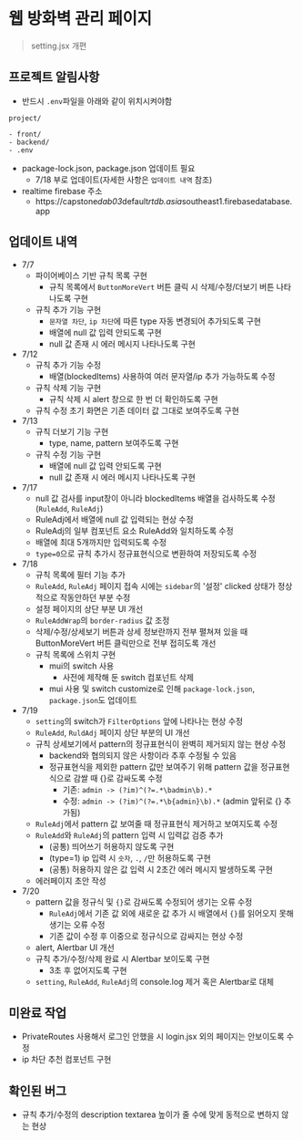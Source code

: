 # 웹 방화벽 관리 페이지

> setting.jsx 개편

## 프로젝트 알림사항

- 반드시 `.env`파일을 아래와 같이 위치시켜야함

```
project/

- front/
- backend/
- .env
```

- package-lock.json, package.json 업데이트 필요
  - 7/18 부로 업데이트(자세한 사항은 `업데이트 내역` 참조)
- realtime firebase 주소
  - https://capstone*dab03*default*rtdb.asia*southeast1.firebasedatabase.app

## 업데이트 내역

- 7/7
  - 파이어베이스 기반 규칙 목록 구현
    - 규칙 목록에서 `ButtonMoreVert` 버튼 클릭 시 삭제/수정/더보기 버튼 나타나도록 구현
  - 규칙 추가 기능 구현
    - `문자열 차단`, `ip 차단`에 따른 type 자동 변경되어 추가되도록 구현
    - 배열에 null 값 입력 안되도록 구현
    - null 값 존재 시 에러 메시지 나타나도록 구현
- 7/12
  - 규칙 추가 기능 수정
    - 배열(blockedItems) 사용하여 여러 문자열/ip 추가 가능하도록 수정
  - 규칙 삭제 기능 구현
    - 규칙 삭제 시 alert 창으로 한 번 더 확인하도록 구현
  - 규칙 수정 초기 화면은 기존 데이터 값 그대로 보여주도록 구현
- 7/13
  - 규칙 더보기 기능 구현
    - type, name, pattern 보여주도록 구현
  - 규칙 수정 기능 구현
    - 배열에 null 값 입력 안되도록 구현
    - null 값 존재 시 에러 메시지 나타나도록 구현
- 7/17
  - null 값 검사를 input창이 아니라 blockedItems 배열을 검사하도록 수정(`RuleAdd`, `RuleAdj`)
  - RuleAdj에서 배열에 null 값 입력되는 현상 수정
  - RuleAdj의 일부 컴포넌트 요소 RuleAdd와 일치하도록 수정
  - 배열에 최대 5개까지만 입력되도록 수정
  - `type=0`으로 규칙 추가시 정규표현식으로 변환하여 저장되도록 수정
- 7/18
  - 규칙 목록에 필터 기능 추가
  - `RuleAdd`, `RuleAdj` 페이지 접속 시에는 `sidebar`의 '설정' clicked 상태가 정상적으로 작동안하던 부분 수정
  - 설정 페이지의 상단 부분 UI 개선
  - `RuleAddWrap`의 `border-radius` 값 조정
  - 삭제/수정/상세보기 버튼과 상세 정보란까지 전부 펼쳐져 있을 때 ButtonMoreVert 버튼 클릭만으로 전부 접히도록 개선
  - 규칙 목록에 스위치 구현
    - mui의 switch 사용
      - 사전에 제작해 둔 switch 컴포넌트 삭제
    - mui 사용 및 switch customize로 인해 `package-lock.json`, `package.json`도 업데이트
- 7/19
  - `setting`의 switch가 `FilterOptions` 앞에 나타나는 현상 수정
  - `RuleAdd`, `RuldAdj` 페이지 상단 부분의 UI 개선
  - 규칙 상세보기에서 pattern의 정규표현식이 완벽히 제거되지 않는 현상 수정
    - backend와 협의되지 않은 사항이라 추후 수정될 수 있음
    - 정규표현식을 제외한 pattern 값만 보여주기 위해 pattern 값을 정규표현식으로 감쌀 때 {}로 감싸도록 수정
      - 기존: `admin -> (?im)^(?=.*\badmin\b).*`
      - 수정: `admin -> (?im)^(?=.*\b{admin}\b).*` (admin 앞뒤로 {} 추가됨)
  - `RuleAdj`에서 pattern 값 보여줄 때 정규표현식 제거하고 보여지도록 수정
  - `RuleAdd`와 `RuleAdj`의 pattern 입력 시 입력값 검증 추가
    - (공통) 띄어쓰기 허용하지 않도록 구현
    - (type=1) ip 입력 시 `숫자`, `.`, `/`만 허용하도록 구현
    - (공통) 허용하지 않은 값 입력 시 2초간 에러 메시지 발생하도록 구현
  - 에러페이지 초안 작성
- 7/20
  - pattern 값을 정규식 및 `{}`로 감싸도록 수정되어 생기는 오류 수정
    - `RuleAdj`에서 기존 값 외에 새로운 값 추가 시 배열에서 `{}`를 읽어오지 못해 생기는 오류 수정
    - 기존 값이 수정 후 이중으로 정규식으로 감싸지는 현상 수정
  * alert, Alertbar UI 개선
  * 규칙 추가/수정/삭제 완료 시 Alertbar 보이도록 구현
    - 3초 후 없어지도록 구현
  * `setting`, `RuleAdd`, `RuleAdj`의 console.log 제거 혹은 Alertbar로 대체

## 미완료 작업

- PrivateRoutes 사용해서 로그인 안했을 시 login.jsx 외의 페이지는 안보이도록 수정
- ip 차단 추천 컴포넌트 구현

## 확인된 버그

- 규칙 추가/수정의 description textarea 높이가 줄 수에 맞게 동적으로 변하지 않는 현상
